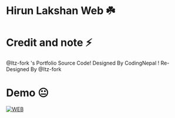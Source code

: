 # Hirun Lakshan Web ☘️

# Credit and note ⚡
  @Itz-fork 's Portfolio Source Code! Designed By CodingNepal ! Re-Designed By @Itz-fork

# Demo 😐
  [![WEB](https://img.shields.io/badge/Visit%20Website-GaweshHirunLakshan.github.io/web-red)](https://GaweshHirunLakshan.github.io/web)
  
